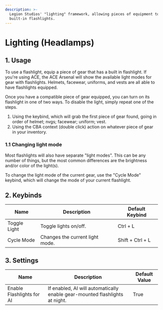 ```yaml
---
description: >-
  Legion Studios' "lighting" framework, allowing pieces of equipment to have
  built-in flashlights.
---
```


# Lighting (Headlamps)

## 1. Usage

To use a flashlight, equip a piece of gear that has a built in flashlight. If you're using ACE, the ACE Arsenal will show the available light modes for gear with flashlights. Helmets, facewear, uniforms, and vests are all able to have flashlights equipped.

Once you have a compatible piece of gear equipped, you can turn on its flashlight in one of two ways. To disable the light, simply repeat one of the steps.

1. Using the keybind, which will grab the first piece of gear found, going in order of helmet; nvgs; facewear; uniform; vest.
2. Using the CBA context (double click) action on whatever piece of gear in your inventory.

### 1.1 Changing light mode

Most flashlights will also have separate "light modes". This can be any number of things, but the most common differences are the brightness and/or color of the light(s).

To change the light mode of the current gear, use the "Cycle Mode" keybind, which will change the mode of your current flashlight.

## 2. Keybinds

| Name         | Description                     | Default Keybind  |
| ------------ | ------------------------------- | ---------------- |
| Toggle Light | Toggle lights on/off.           | Ctrl + L         |
| Cycle Mode   | Changes the current light mode. | Shift + Ctrl + L |

## 3. Settings

| Name                      | Description                                                                 | Default Value |
| ------------------------- | --------------------------------------------------------------------------- | ------------- |
| Enable Flashlights for AI | If enabled, AI will automatically enable gear-mounted flashlights at night. | True          |
